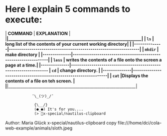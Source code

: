 # Here I explain 5 commands to execute:

| **COMMAND**  | **EXPLANATION**                                                |
|______________|________________________________________________________________|
|    `ls`      | long list of the contents of your current working directory|   |
|--------------|----------------------------------------------------------------|
|    `mkdir`   |  make directory                                                |
|--------------|----------------------------------------------------------------|
|    `less`    | writes the contents of a file onto the screen a page at a time.| 
|--------------|-----------------------------------------------------------------
|     `cd`     | change directory.                                              |
|--------------|----------------------------------------------------------------|
|    `cat`     |Displays the contents of a file on teh screen.                  |
|______________|________________________________________________________________|


                ¯\_(ツ)_/¯

                 {\__/}
                 (●_●) It's for you....
                 (> 📱x-special/nautilus-clipboard



  Author: Maria Glück 
x-special/nautilus-clipboard
copy
file:///home/dci/cola-web-example/animals/sloth.jpeg

